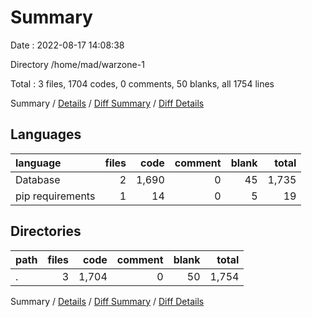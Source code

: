 # Summary

Date : 2022-08-17 14:08:38

Directory /home/mad/warzone-1

Total : 3 files,  1704 codes, 0 comments, 50 blanks, all 1754 lines

Summary / [Details](details.md) / [Diff Summary](diff.md) / [Diff Details](diff-details.md)

## Languages
| language | files | code | comment | blank | total |
| :--- | ---: | ---: | ---: | ---: | ---: |
| Database | 2 | 1,690 | 0 | 45 | 1,735 |
| pip requirements | 1 | 14 | 0 | 5 | 19 |

## Directories
| path | files | code | comment | blank | total |
| :--- | ---: | ---: | ---: | ---: | ---: |
| . | 3 | 1,704 | 0 | 50 | 1,754 |

Summary / [Details](details.md) / [Diff Summary](diff.md) / [Diff Details](diff-details.md)